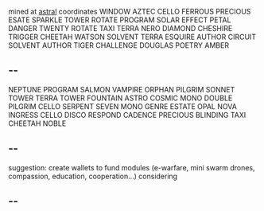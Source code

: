 mined at [astral](https://gitlab.com/dotmilk/astral/) coordinates WINDOW AZTEC CELLO FERROUS PRECIOUS ESATE SPARKLE TOWER ROTATE PROGRAM SOLAR EFFECT PETAL DANGER TWENTY ROTATE TAXI TERRA NERO DIAMOND CHESHIRE TRIGGER CHEETAH WATSON SOLVENT TERRA ESQUIRE AUTHOR CIRCUIT SOLVENT AUTHOR TIGER CHALLENGE DOUGLAS POETRY AMBER

--
--

NEPTUNE PROGRAM SALMON VAMPIRE ORPHAN PILGRIM SONNET TOWER TERRA TOWER FOUNTAIN ASTRO COSMIC MONO DOUBLE PILGRIM CELLO SERPENT SEVEN MONO GENRE ESTATE OPAL NOVA INGRESS CELLO DISCO RESPOND CADENCE PRECIOUS BLINDING TAXI CHEETAH NOBLE


--
--

suggestion: create wallets to fund modules (e-warfare, mini swarm drones, compassion, education, cooperation...)
considering

--
--
